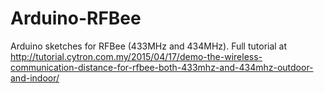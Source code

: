 # Arduino-RFBee
Arduino sketches for RFBee (433MHz and 434MHz). Full tutorial at http://tutorial.cytron.com.my/2015/04/17/demo-the-wireless-communication-distance-for-rfbee-both-433mhz-and-434mhz-outdoor-and-indoor/
